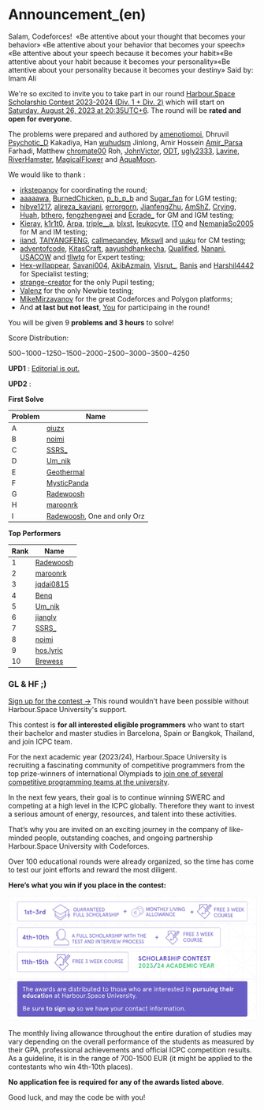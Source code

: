 # Announcement_(en)

Salam, Codeforces!  «Be attentive about your thought that becomes your behavior» «Be attentive about your behavior that becomes your speech» «Be attentive about your speech because it becomes your habit»«Be attentive about your habit because it becomes your personality»«Be attentive about your personality because it becomes your destiny» Said by: Imam Ali

We're so excited to invite you to take part in our round [Harbour.Space Scholarship Contest 2023-2024 (Div. 1 + Div. 2)](https://codeforces.com/contest/1864) which will start on [Saturday, August 26, 2023 at 20:35UTC+6](https://codeforces.com/https://www.timeanddate.com/worldclock/fixedtime.html?day=26&month=8&year=2023&hour=17&min=35&sec=0&p1=166). The round will be **rated and open for everyone**.

The problems were prepared and authored by [amenotiomoi](https://codeforces.com/profile/amenotiomoi "International Grandmaster amenotiomoi"), Dhruvil [Psychotic_D](https://codeforces.com/profile/Psychotic_D "International Master Psychotic_D") Kakadiya, Han [wuhudsm](https://codeforces.com/profile/wuhudsm "Master wuhudsm") Jinlong, Amir Hossein [Amir_Parsa](https://codeforces.com/profile/Amir_Parsa "Master Amir_Parsa") Farhadi, Matthew [chromate00](https://codeforces.com/profile/chromate00 "Expert chromate00") Roh, [JohnVictor](https://codeforces.com/profile/JohnVictor "Master JohnVictor"), [ODT](https://codeforces.com/profile/ODT "Master ODT"), [ugly2333](https://codeforces.com/profile/ugly2333 "Legendary Grandmaster ugly2333"), [Lavine](https://codeforces.com/profile/Lavine "Master Lavine"), [RiverHamster](https://codeforces.com/profile/RiverHamster "Grandmaster RiverHamster"), [MagicalFlower](https://codeforces.com/profile/MagicalFlower "Legendary Grandmaster MagicalFlower") and [AquaMoon](https://codeforces.com/profile/AquaMoon "International Master AquaMoon").

We would like to thank :

 * [irkstepanov](https://codeforces.com/profile/irkstepanov "International Master irkstepanov") for coordinating the round;
* [aaaaawa](https://codeforces.com/profile/aaaaawa "Legendary Grandmaster aaaaawa"), [BurnedChicken](https://codeforces.com/profile/BurnedChicken "Legendary Grandmaster BurnedChicken"), [p_b_p_b](https://codeforces.com/profile/p_b_p_b "Legendary Grandmaster p_b_p_b") and [Sugar_fan](https://codeforces.com/profile/Sugar_fan "Legendary Grandmaster Sugar_fan") for LGM testing;
* [hibye1217](https://codeforces.com/profile/hibye1217 "Grandmaster hibye1217"), [alireza_kaviani](https://codeforces.com/profile/alireza_kaviani "International Grandmaster alireza_kaviani"), [errorgorn](https://codeforces.com/profile/errorgorn "International Grandmaster errorgorn"), [JianfengZhu](https://codeforces.com/profile/JianfengZhu "Grandmaster JianfengZhu"), [AmShZ](https://codeforces.com/profile/AmShZ "Grandmaster AmShZ"), [Crying](https://codeforces.com/profile/Crying "International Grandmaster Crying"), [Huah](https://codeforces.com/profile/Huah "Grandmaster Huah"), [bthero](https://codeforces.com/profile/bthero "Grandmaster bthero"), [fengzhengwei](https://codeforces.com/profile/fengzhengwei "International Grandmaster fengzhengwei") and [Ecrade_](https://codeforces.com/profile/Ecrade_ "Grandmaster Ecrade_") for GM and IGM testing;
* [Kieray](https://codeforces.com/profile/Kieray "Master Kieray"), [k1r1t0](https://codeforces.com/profile/k1r1t0 "Master k1r1t0"), [Arpa](https://codeforces.com/profile/Arpa "International Master Arpa"), [triple__a](https://codeforces.com/profile/triple__a "Master triple__a"), [blxst](https://codeforces.com/profile/blxst "Master blxst"), [leukocyte](https://codeforces.com/profile/leukocyte "International Master leukocyte"), [ITO](https://codeforces.com/profile/ITO "International Master ITO") and [NemanjaSo2005](https://codeforces.com/profile/NemanjaSo2005 "Master NemanjaSo2005") for M and IM testing;
* [iiand](https://codeforces.com/profile/iiand "Candidate Master iiand"), [TAIYANGFENG](https://codeforces.com/profile/TAIYANGFENG "Candidate Master TAIYANGFENG"), [callmepandey](https://codeforces.com/profile/callmepandey "Candidate Master callmepandey"), [Mkswll](https://codeforces.com/profile/Mkswll "Candidate Master Mkswll") and [uuku](https://codeforces.com/profile/uuku "Candidate Master uuku") for CM testing;
* [adventofcode](https://codeforces.com/profile/adventofcode "Expert adventofcode"), [KitasCraft](https://codeforces.com/profile/KitasCraft "Expert KitasCraft"), [aayushdhankecha](https://codeforces.com/profile/aayushdhankecha "Expert aayushdhankecha"), [Qualified](https://codeforces.com/profile/Qualified "Expert Qualified"), [Nanani](https://codeforces.com/profile/Nanani "Expert Nanani"), [USACOW](https://codeforces.com/profile/USACOW "Expert USACOW") and [tllwtg](https://codeforces.com/profile/tllwtg "Expert tllwtg") for Expert testing;
* [Hex-willappear](https://codeforces.com/profile/Hex-willappear "Specialist Hex-willappear"), [Savani004](https://codeforces.com/profile/Savani004 "Specialist Savani004"), [AkibAzmain](https://codeforces.com/profile/AkibAzmain "Specialist AkibAzmain"), [Visrut_](https://codeforces.com/profile/Visrut_ "Specialist Visrut_"), [Banis](https://codeforces.com/profile/Banis "Specialist Banis") and [Harshil4442](https://codeforces.com/profile/Harshil4442 "Specialist Harshil4442") for Specialist testing;
* [strange-creator](https://codeforces.com/profile/strange-creator "Pupil strange-creator") for the only Pupil testing;
* [Valenz](https://codeforces.com/profile/Valenz "Newbie Valenz") for the only Newbie testing;
* [MikeMirzayanov](https://codeforces.com/profile/MikeMirzayanov "Headquarters, MikeMirzayanov") for the great Codeforces and Polygon platforms;
* And **at last but not least**, [You](https://codeforces.com/profile/) for participaing in the round!

You will be given 9 **problems and 3 hours** to solve! 

Score Distribution:

500−1000−1250−1500−2000−2500−3000−3500−4250 

**UPD1** : [Editorial is out.](Tutorial_(en).md)

**UPD2** : 

**First Solve** 



| Problem | Name |
| --- | --- |
| A | [qiuzx](https://codeforces.com/profile/qiuzx "International Grandmaster qiuzx") |
| B | [noimi](https://codeforces.com/profile/noimi "Legendary Grandmaster noimi") |
| C | [SSRS_](https://codeforces.com/profile/SSRS_ "International Grandmaster SSRS_") |
| D | [Um_nik](https://codeforces.com/profile/Um_nik "Legendary Grandmaster Um_nik") |
| E | [Geothermal](https://codeforces.com/profile/Geothermal "Legendary Grandmaster Geothermal") |
| F | [MysticPanda](https://codeforces.com/profile/MysticPanda "Master MysticPanda") |
| G | [Radewoosh](https://codeforces.com/profile/Radewoosh "Legendary Grandmaster Radewoosh") |
| H | [maroonrk](https://codeforces.com/profile/maroonrk "Legendary Grandmaster maroonrk") |
| I | [Radewoosh](https://codeforces.com/profile/Radewoosh "Legendary Grandmaster Radewoosh"), One and only Orz |

**Top Performers** 



| Rank | Name |
| --- | --- |
| 1 | [Radewoosh](https://codeforces.com/profile/Radewoosh "Legendary Grandmaster Radewoosh") |
| 2 | [maroonrk](https://codeforces.com/profile/maroonrk "Legendary Grandmaster maroonrk") |
| 3 | [jqdai0815](https://codeforces.com/profile/jqdai0815 "Legendary Grandmaster jqdai0815") |
| 4 | [Benq](https://codeforces.com/profile/Benq "Legendary Grandmaster Benq") |
| 5 | [Um_nik](https://codeforces.com/profile/Um_nik "Legendary Grandmaster Um_nik") |
| 6 | [jiangly](https://codeforces.com/profile/jiangly "Legendary Grandmaster jiangly") |
| 7 | [SSRS_](https://codeforces.com/profile/SSRS_ "International Grandmaster SSRS_") |
| 8 | [noimi](https://codeforces.com/profile/noimi "Legendary Grandmaster noimi") |
| 9 | [hos.lyric](https://codeforces.com/profile/hos.lyric "Legendary Grandmaster hos.lyric") |
| 10 | [Brewess](https://codeforces.com/profile/Brewess "Grandmaster Brewess") |

### GL & HF ;)

  [Sign up for the contest →](https://codeforces.com/contests/1864) This round wouldn't have been possible without Harbour.Space University's support.

This contest is **for all interested eligible programmers** who want to start their bachelor and master studies in Barcelona, Spain or Bangkok, Thailand, and join ICPC team.

For the next academic year (2023/24), Harbour.Space University is recruiting a fascinating community of competitive programmers from the top prize-winners of international Olympiads to [join one of several competitive programming teams at the university](https://codeforces.com/https://harbour.space/news/articles/habour-space-great-performance-at-swerc-next-stop-icpc-world-finals).

In the next few years, their goal is to continue winning SWERC and competing at a high level in the ICPC globally. Therefore they want to invest a serious amount of energy, resources, and talent into these activities.

That’s why you are invited on an exciting journey in the company of like-minded people, outstanding coaches, and ongoing partnership Harbour.Space University with Codeforces.

Over 100 educational rounds were already organized, so the time has come to test our joint efforts and reward the most diligent.

**Here’s what you win if you place in the contest:**

![Codeforces and Harbour.Space](images/03fa863adff9038cf8b3549c9f6457de5d53499a.png)

The monthly living allowance throughout the entire duration of studies may vary depending on the overall performance of the students as measured by their GPA, professional achievements and official ICPC competition results. As a guideline, it is in the range of 700-1500 EUR (it might be applied to the contestants who win 4th-10th places).

**No application fee is required for any of the awards listed above**.

Good luck, and may the code be with you!

